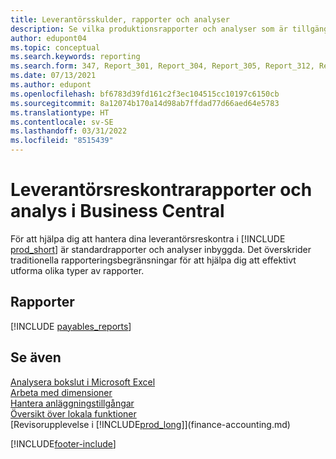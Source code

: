 ```yaml
---
title: Leverantörsskulder, rapporter och analyser
description: Se vilka produktionsrapporter och analyser som är tillgängliga i standardversionen av Business Central så att du kan hålla reda på dina leverantörsreskontra.
author: edupont04
ms.topic: conceptual
ms.search.keywords: reporting
ms.search.form: 347, Report_301, Report_304, Report_305, Report_312, Report_317, Report_319, Report_321, Report_322, Report_329
ms.date: 07/13/2021
ms.author: edupont
ms.openlocfilehash: bf6783d39fd161c2f3ec104515cc10197c6150cb
ms.sourcegitcommit: 8a12074b170a14d98ab7ffdad77d66aed64e5783
ms.translationtype: HT
ms.contentlocale: sv-SE
ms.lasthandoff: 03/31/2022
ms.locfileid: "8515439"
---
```

# <a name="accounts-payable-reports-and-analytics-in-business-central"></a>Leverantörsreskontrarapporter och analys i Business Central

För att hjälpa dig att hantera dina leverantörsreskontra i [!INCLUDE [prod_short](includes/prod_short.md)] är standardrapporter och analyser inbyggda. Det överskrider traditionella rapporteringsbegränsningar för att hjälpa dig att effektivt utforma olika typer av rapporter.  

## <a name="reports"></a>Rapporter
[!INCLUDE [payables_reports](includes/payables-reports-include.md)]


## <a name="see-also"></a>Se även

[Analysera bokslut i Microsoft Excel](finance-analyze-excel.md)  
[Arbeta med dimensioner](finance-dimensions.md)  
[Hantera anläggningstillgångar](fa-manage.md)  
[Översikt över lokala funktioner](about-localization.md)  
[Revisorupplevelse i [!INCLUDE[prod_long](includes/prod_long.md)]](finance-accounting.md)  


[!INCLUDE[footer-include](includes/footer-banner.md)]
